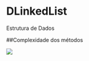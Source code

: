 # DLinkedList
Estrutura de Dados

##Complexidade dos métodos

![](https://raw.githubusercontent.com/JEsidio/DLinkedListRepository/master/Complexidade.PNG)

